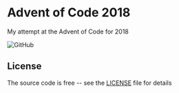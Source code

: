 # Advent of Code 2018

My attempt at the Advent of Code for 2018

![GitHub](https://img.shields.io/github/license/Skerwe/Advent-of-Code-2018?style=for-the-badge)

## License

The source code is free -- see the [LICENSE](LICENSE) file for details
